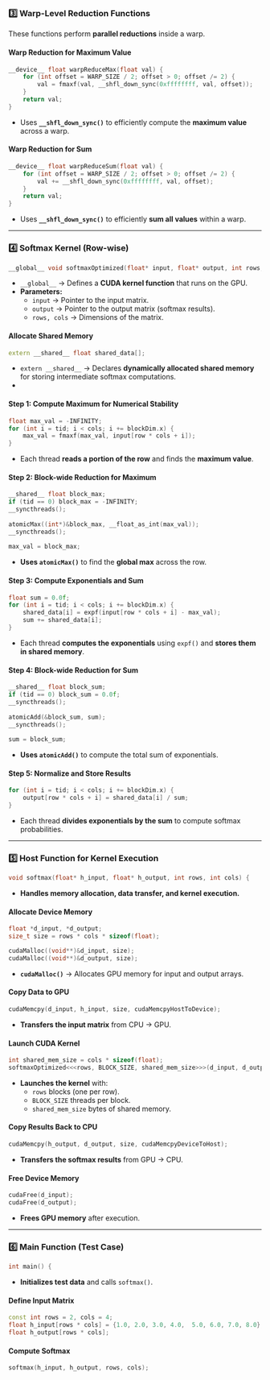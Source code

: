 

### **3️⃣ Warp-Level Reduction Functions**
These functions perform **parallel reductions** inside a warp.

#### **Warp Reduction for Maximum Value**
```cpp
__device__ float warpReduceMax(float val) {
    for (int offset = WARP_SIZE / 2; offset > 0; offset /= 2) {
        val = fmaxf(val, __shfl_down_sync(0xffffffff, val, offset));
    }
    return val;
}
```
- Uses **`__shfl_down_sync()`** to efficiently compute the **maximum value** across a warp.

#### **Warp Reduction for Sum**
```cpp
__device__ float warpReduceSum(float val) {
    for (int offset = WARP_SIZE / 2; offset > 0; offset /= 2) {
        val += __shfl_down_sync(0xffffffff, val, offset);
    }
    return val;
}
```
- Uses **`__shfl_down_sync()`** to efficiently **sum all values** within a warp.

---

### **4️⃣ Softmax Kernel (Row-wise)**
```cpp
__global__ void softmaxOptimized(float* input, float* output, int rows, int cols) {
```
- `__global__` → Defines a **CUDA kernel function** that runs on the GPU.
- **Parameters:**
  - `input` → Pointer to the input matrix.
  - `output` → Pointer to the output matrix (softmax results).
  - `rows, cols` → Dimensions of the matrix.

#### **Allocate Shared Memory**
```cpp
extern __shared__ float shared_data[];
```
- `extern __shared__` → Declares **dynamically allocated shared memory** for storing intermediate softmax computations.
- 
#### **Step 1: Compute Maximum for Numerical Stability**
```cpp
float max_val = -INFINITY;
for (int i = tid; i < cols; i += blockDim.x) {
    max_val = fmaxf(max_val, input[row * cols + i]);
}
```
- Each thread **reads a portion of the row** and finds the **maximum value**.

#### **Step 2: Block-wide Reduction for Maximum**
```cpp
__shared__ float block_max;
if (tid == 0) block_max = -INFINITY;
__syncthreads();
    
atomicMax((int*)&block_max, __float_as_int(max_val));
__syncthreads();
    
max_val = block_max;
```
- **Uses `atomicMax()`** to find the **global max** across the row.

#### **Step 3: Compute Exponentials and Sum**
```cpp
float sum = 0.0f;
for (int i = tid; i < cols; i += blockDim.x) {
    shared_data[i] = expf(input[row * cols + i] - max_val);
    sum += shared_data[i];
}
```
- Each thread **computes the exponentials** using `expf()` and **stores them in shared memory**.

#### **Step 4: Block-wide Reduction for Sum**
```cpp
__shared__ float block_sum;
if (tid == 0) block_sum = 0.0f;
__syncthreads();
    
atomicAdd(&block_sum, sum);
__syncthreads();
    
sum = block_sum;
```
- **Uses `atomicAdd()`** to compute the total sum of exponentials.

#### **Step 5: Normalize and Store Results**
```cpp
for (int i = tid; i < cols; i += blockDim.x) {
    output[row * cols + i] = shared_data[i] / sum;
}
```
- Each thread **divides exponentials by the sum** to compute softmax probabilities.

---

### **5️⃣ Host Function for Kernel Execution**
```cpp
void softmax(float* h_input, float* h_output, int rows, int cols) {
```
- **Handles memory allocation, data transfer, and kernel execution.**

#### **Allocate Device Memory**
```cpp
float *d_input, *d_output;
size_t size = rows * cols * sizeof(float);

cudaMalloc((void**)&d_input, size);
cudaMalloc((void**)&d_output, size);
```
- **`cudaMalloc()`** → Allocates GPU memory for input and output arrays.

#### **Copy Data to GPU**
```cpp
cudaMemcpy(d_input, h_input, size, cudaMemcpyHostToDevice);
```
- **Transfers the input matrix** from CPU → GPU.

#### **Launch CUDA Kernel**
```cpp
int shared_mem_size = cols * sizeof(float);
softmaxOptimized<<<rows, BLOCK_SIZE, shared_mem_size>>>(d_input, d_output, rows, cols);
```
- **Launches the kernel** with:
  - `rows` blocks (one per row).
  - `BLOCK_SIZE` threads per block.
  - `shared_mem_size` bytes of shared memory.

#### **Copy Results Back to CPU**
```cpp
cudaMemcpy(h_output, d_output, size, cudaMemcpyDeviceToHost);
```
- **Transfers the softmax results** from GPU → CPU.

#### **Free Device Memory**
```cpp
cudaFree(d_input);
cudaFree(d_output);
```
- **Frees GPU memory** after execution.

---

### **6️⃣ Main Function (Test Case)**
```cpp
int main() {
```
- **Initializes test data** and calls `softmax()`.

#### **Define Input Matrix**
```cpp
const int rows = 2, cols = 4;
float h_input[rows * cols] = {1.0, 2.0, 3.0, 4.0,  5.0, 6.0, 7.0, 8.0};
float h_output[rows * cols];
```

#### **Compute Softmax**
```cpp
softmax(h_input, h_output, rows, cols);

